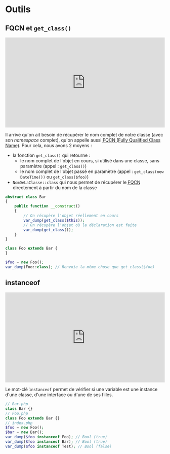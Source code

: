 # Outils

## FQCN et `get_class()`

<div style="position: relative; padding-bottom: 56.25%; height: 0;"><iframe src="https://www.loom.com/embed/33d964336c744c62a63b5d30bec3a3e7" frameborder="0" webkitallowfullscreen mozallowfullscreen allowfullscreen style="position: absolute; top: 0; left: 0; width: 100%; height: 100%;"></iframe></div>

Il arrive qu'on ait besoin de récupérer le nom complet de notre classe (avec son *namespace* complet), qu'on appelle aussi <abbr title="Fully Qualified Class Name">FQCN (Fully Qualified Class Name)</abbr>. Pour cela, nous avons 2 moyens :
- la fonction `get_class()` qui retourne :
  - le nom complet de l'objet en cours, si utilisé dans une classe, sans paramètre (appel : `get_class()`)
  - le nom complet de l'objet passé en paramètre (appel : `get_class(new DateTime())` ou `get_class($foo)`)
- `NomDeLaClasse::class` qui nous permet de récupérer le <abbr title="Fully Qualified Class Name">FQCN</abbr> directement à partir du nom de la classe

```php
abstract class Bar
{
    public function __construct()
    {
        // On récupère l'objet réellement en cours
        var_dump(get_class($this));
        // On récupère l'objet où la déclaration est faite
        var_dump(get_class());
    }
}

class Foo extends Bar {
}

$foo = new Foo();
var_dump(Foo::class); // Renvoie la même chose que get_class($foo)

```

## instanceof

<div style="position: relative; padding-bottom: 56.25%; height: 0;"><iframe src="https://www.loom.com/embed/bb19555096894924b4dd51d4e4af0564" frameborder="0" webkitallowfullscreen mozallowfullscreen allowfullscreen style="position: absolute; top: 0; left: 0; width: 100%; height: 100%;"></iframe></div>

Le mot-clé `ìnstanceof` permet de vérifier si une variable est une instance d'une classe, d'une interface ou d'une de ses filles.

```php
// Bar.php
class Bar {}
// Foo.php
class Foo extends Bar {}
// index.php
$foo = new Foo();
$bar = new Bar();
var_dump($foo instanceof Foo); // Bool (true)
var_dump($foo instanceof Bar); // Bool (true)
var_dump($foo instanceof Test); // Bool (false)
```